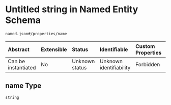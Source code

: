 # Untitled string in Named Entity Schema

```txt
named.json#/properties/name
```



| Abstract            | Extensible | Status         | Identifiable            | Custom Properties | Additional Properties | Access Restrictions | Defined In                                                     |
| :------------------ | :--------- | :------------- | :---------------------- | :---------------- | :-------------------- | :------------------ | :------------------------------------------------------------- |
| Can be instantiated | No         | Unknown status | Unknown identifiability | Forbidden         | Allowed               | none                | [named.json\*](../../../out/named.json "open original schema") |

## name Type

`string`
